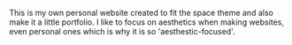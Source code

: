 This is my own personal website created to fit the space theme and also make it a little portfolio. 
I like to focus on aesthetics when making websites, even personal ones which is why it is so 'aesthestic-focused'.
